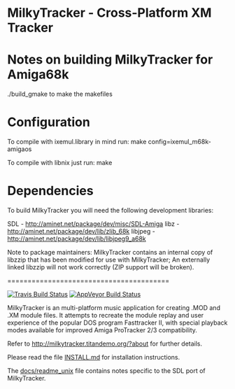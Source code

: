 MilkyTracker - Cross-Platform XM Tracker
========================================

Notes on building MilkyTracker for Amiga68k
==============================

./build_gmake to make the makefiles

Configuration
=============
To compile with ixemul.library in mind run:
make config=ixemul_m68k-amigaos	

To compile with libnix just run:
make

Dependencies
============

To build MilkyTracker you will need the following development libraries:

SDL	- http://aminet.net/package/dev/misc/SDL-Amiga
libz	- http://aminet.net/package/dev/lib/zlib_68k
libjpeg	- http://aminet.net/package/dev/lib/libjpeg9_a68k

Note to package maintainers: MilkyTracker contains an internal copy of
libzzip that has been modified for use with MilkyTracker; An externally
linked libzzip will not work correctly (ZIP support will be broken).

========================================

[![Travis Build Status](https://travis-ci.org/milkytracker/MilkyTracker.svg?branch=master)](https://travis-ci.org/milkytracker/MilkyTracker)
[![AppVeyor Build Status](https://ci.appveyor.com/api/projects/status/github/milkytracker/MilkyTracker?branch=master&svg=true)](https://ci.appveyor.com/project/Deltafire/milkytracker)

MilkyTracker is an multi-platform music application for creating .MOD
and .XM module files. It attempts to recreate the module replay and
user experience of the popular DOS program Fasttracker II, with
special playback modes available for improved Amiga ProTracker 2/3
compatibility.

Refer to http://milkytracker.titandemo.org/?about for further details.

Please read the file [INSTALL.md][] for installation instructions.

The [docs/readme_unix][] file contains notes specific to the SDL port
of MilkyTracker.

[INSTALL.md]:INSTALL.md
[docs/readme_unix]:docs/readme_unix
